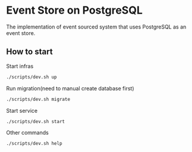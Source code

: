 # Event Store on PostgreSQL

The implementation of event sourced system that uses PostgreSQL as an event store. 

## How to start

Start infras
```bash
./scripts/dev.sh up
```

Run migration(need to manual create database first)
```bash
./scripts/dev.sh migrate
```

Start service
```bash
./scripts/dev.sh start
```

Other commands
```bash
./scripts/dev.sh help
```